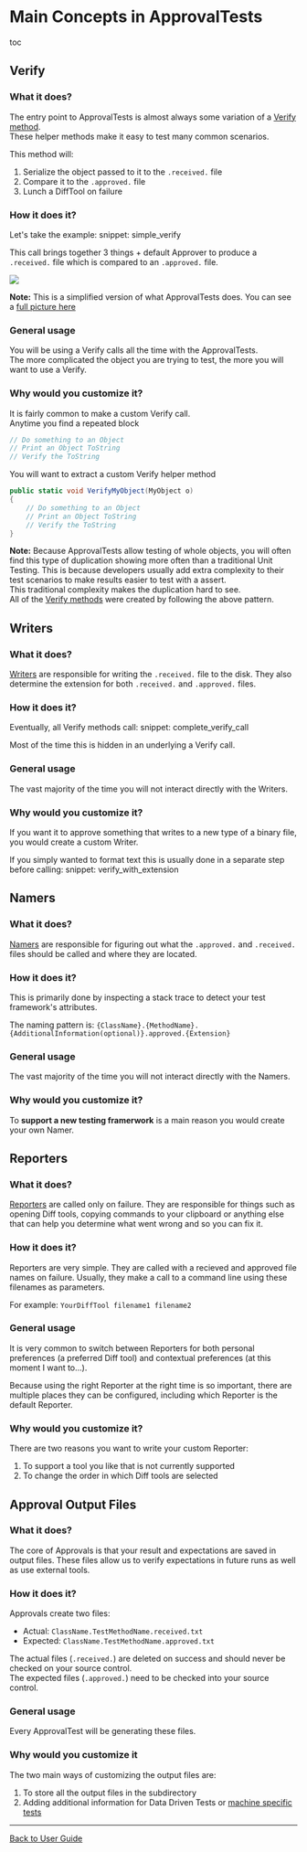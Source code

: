 # Main Concepts in ApprovalTests

toc

## Verify
### What it does?
The entry point to ApprovalTests is almost always some variation of a [Verify method](../Verify.md).  
These helper methods make it easy to test many common scenarios.

This method will:
1. Serialize the object passed to it to the `.received.` file
1. Compare it to the `.approved.` file
1. Lunch a DiffTool on failure

### How it does it?
Let's take the example: 
snippet: simple_verify

This call brings together 3 things + default Approver to produce a `.received.` file which is compared to an `.approved.` file.

![](MainConceptsSimplified.svg)

**Note:** This is a simplified version of what ApprovalTests does. You can see a [full picture here](MainConceptsComplete.svg)

### General usage
You will be using a Verify calls all the time with the ApprovalTests.  
The more complicated the object you are trying to test, the more you will want to use a Verify.

### Why would you customize it?
It is fairly common to make a custom Verify call.  
Anytime you find a repeated block
```cs
// Do something to an Object
// Print an Object ToString
// Verify the ToString
```

You will want to extract a custom Verify helper method
```cs
public static void VerifyMyObject(MyObject o)
{
    // Do something to an Object
    // Print an Object ToString
    // Verify the ToString
} 
```

**Note:** Because ApprovalTests allow testing of whole objects, you will often find this type of duplication showing more often than a traditional Unit Testing. This is because developers usually add extra complexity to their test scenarios to make results easier to test with a assert.  
This traditional complexity makes the duplication hard to see.  
All of the [Verify methods](../Verify.md) were created by following the above pattern.

## Writers
### What it does?
[Writers](https://github.com/approvals/ApprovalTests.Net/blob/master/src/ApprovalTests/Core/IApprovalWriter.cs) are responsible for writing the `.received.` file to the disk.
They also determine the extension for both `.received.` and `.approved.` files.

### How it does it?
Eventually, all Verify methods call:
snippet: complete_verify_call

Most of the time this is hidden in an underlying a Verify call.

### General usage
The vast majority of the time you will not interact directly with the Writers.

### Why would you customize it?
If you want it to approve something that writes to a new type of a binary file, you would create a custom Writer.

If you simply wanted to format text this is usually done in a separate step before calling:
snippet: verify_with_extension

## Namers
### What it does?
[Namers](https://github.com/approvals/ApprovalTests.Net/blob/master/src/ApprovalTests/Core/IApprovalNamer.cs) are responsible for figuring out what the `.approved.` and `.received.` files should be called and where they are located.

### How it does it?
This is primarily done by inspecting a stack trace to detect your test framework's attributes. 

The naming pattern is: `{ClassName}.{MethodName}.{AdditionalInformation(optional)}.approved.{Extension}`

### General usage
The vast majority of the time you will not interact directly with the Namers.

### Why would you customize it?
To **support a new testing framerwork** is a main reason you would create your own Namer.

## Reporters
### What it does?
[Reporters](https://github.com/approvals/ApprovalTests.Net/blob/master/src/ApprovalTests/Core/IApprovalReporter.cs) are called only on failure.
They are responsible for things such as opening Diff tools, copying commands to your clipboard or anything else that can help you determine what went wrong and so you can fix it.

### How it does it?
Reporters are very simple. They are called with a recieved and approved file names on failure. Usually, they make a call to a command line using these filenames as parameters.

For example: `YourDiffTool filename1 filename2`

### General usage
It is very common to switch between Reporters for both personal preferences (a preferred Diff tool) and contextual preferences (at this moment I want to...).

Because using the right Reporter at the right time is so important, there are multiple places they can be configured, including which Reporter is the default Reporter.

### Why would you customize it?
There are two reasons you want to write your custom Reporter:
1. To support a tool you like that is not currently supported 
1. To change the order in which Diff tools are selected

## Approval Output Files
### What it does?
The core of Approvals is that your result and expectations are saved in output files. These files allow us to verify expectations in future runs as well as use external tools.

### How it does it?
Approvals create two files:
* Actual: `ClassName.TestMethodName.received.txt`
* Expected: `ClassName.TestMethodName.approved.txt`
  
The actual files (`.received.`) are deleted on success and should never be checked on your source control.  
The expected files (`.approved.`) need to be checked into your source control.

### General usage
Every ApprovalTest will be generating these files.

### Why would you customize it
The two main ways of customizing the output files are:
1. To store all the output files in the subdirectory
1. Adding additional information for Data Driven Tests or [machine specific tests](../EnvironmentSpecificTests.md)

---

[Back to User Guide](../readme.md#top)